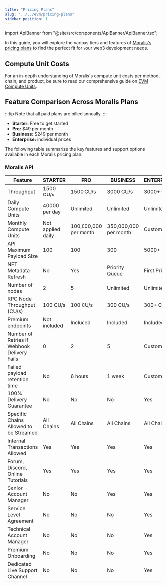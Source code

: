 ```yaml
---
title: "Pricing Plans"
slug: "../../evm/pricing-plans"
sidebar_position: 1
---
```


import ApiBanner from "@site/src/components/ApiBanner/ApiBanner.tsx";

<ApiBanner />

In this guide, you will explore the various tiers and features of [Moralis's pricing plans](https://moralis.io/pricing/) to find the perfect fit for your web3 development needs.

## Compute Unit Costs

For an in-depth understanding of Moralis's compute unit costs per method, chain, and product, be sure to read our comprehensive guide on [EVM Compute Units](/web3-data-api/evm/reference/compute-units-cu).

## Feature Comparison Across Moralis Plans

:::tip
Note that all paid plans are billed annually.
:::

-   **Starter:** Free to get started
-   **Pro:** $49 per month
-   **Business:** $249 per month
-   **Enterprise:** individual prices

The following table summarize the key features and support options available in each Moralis pricing plan:

### Moralis API

| Feature                                     | STARTER           | PRO                   | BUSINESS              | ENTERPRISE     |
| ------------------------------------------- | ----------------- | --------------------- | --------------------- | -------------- |
| Throughput                                  | 1500 CU/s         | 1500 CU/s             | 3000 CU/s             | 3000+ CU/s     |
| Daily Compute Units                         | 40000 per day     | Unlimited             | Unlimited             | Unlimited      |
| Monthly Compute Units                       | Not applied daily | 100,000,000 per month | 350,000,000 per month | Custom         |
| API Maximum Payload Size                    | 100               | 100                   | 300                   | 5000+          |
| NFT Metadata Refresh                        | No                | Yes                   | Priority Queue        | First Priority |
| Number of nodes                             | 2                 | 5                     | Unlimited             | Unlimited      |
| RPC Node Throughput (CU/s)                  | 100 CU/s          | 100 CU/s              | 300 CU/s              | 300+ CU/s      |
| Premium endpoints                           | Not included      | Included              | Included              | Included       |
| Number of Retries if Webhook Delivery Fails | 0                 | 2                     | 5                     | Custom         |
| Failed payload retention time               | No                | 6 hours               | 1 week                | Custom         |
| 100% Delivery Guarantee                     | No                | No                    | No                    | Yes            |
| Specific Chains Allowed to be Streamed      | All Chains        | All Chains            | All Chains            | All Chains     |
| Internal Transactions Allowed               | Yes               | Yes                   | Yes                   | Yes            |
| Forum, Discord, Online Tutorials            | Yes               | Yes                   | Yes                   | Yes            |
| Senior Account Manager                      | No                | No                    | Yes                   | Yes            |
| Service Level Agreement                     | No                | No                    | No                    | Yes            |
| Technical Account Manager                   | No                | No                    | No                    | Yes            |
| Premium Onboarding                          | No                | No                    | No                    | Yes            |
| Dedicated Live Support Channel              | No                | No                    | No                    | Yes            |
